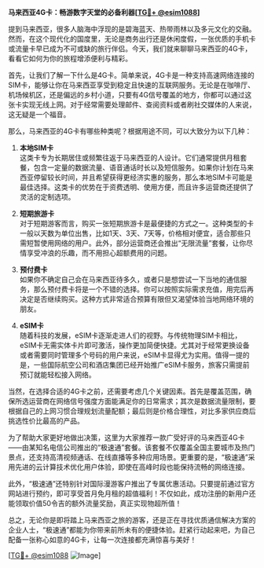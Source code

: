 **马来西亚4G卡：畅游数字天堂的必备利器[[TG💪+ @esim1088](https://t.me/s/esim1088)]**

提到马来西亚，很多人脑海中浮现的是碧海蓝天、热带雨林以及多元文化的交融。然而，在这个现代化的国度里，无论是商务出行还是休闲度假，一张优质的手机卡或流量卡早已成为不可或缺的旅行伴侣。今天，我们就来聊聊马来西亚的4G卡，看看它如何为你的旅程增添便利与精彩。

首先，让我们了解一下什么是4G卡。简单来说，4G卡是一种支持高速网络连接的SIM卡，能够让你在马来西亚享受到稳定且快速的互联网服务。无论是在咖啡厅、机场候机区，还是偏远的乡村小道，只要有4G信号覆盖的地方，你都可以通过这张卡实现无线上网。对于经常需要处理邮件、查阅资料或者刷社交媒体的人来说，这无疑是一个福音。

那么，马来西亚的4G卡有哪些种类呢？根据用途不同，可以大致分为以下几种：

1. **本地SIM卡**  
   这类卡专为长期居住或频繁往返于马来西亚的人设计。它们通常提供月租套餐，包含一定量的数据流量、语音通话时长以及短信服务。如果你计划在马来西亚停留较长时间，并且希望获得更经济实惠的服务，那么本地SIM卡可能是最佳选择。这类卡的优势在于资费透明、使用方便，而且许多运营商还提供了灵活的定制选项。

2. **短期旅游卡**  
   对于短期游客而言，购买一张短期旅游卡是最便捷的方式之一。这种类型的卡一般以天数为单位出售，比如1天、3天、7天等，价格相对便宜，适合那些只需短暂使用网络的用户。此外，部分运营商还会推出“无限流量”套餐，让你尽情享受冲浪的乐趣，而不用担心超额费用的问题。

3. **预付费卡**  
   如果你不确定自己会在马来西亚待多久，或者只是想尝试一下当地的通信服务，那么预付费卡将是一个不错的选择。你可以按照实际需求充值，用完后再决定是否继续购买。这种方式非常适合预算有限但又渴望体验当地网络环境的朋友。

4. **eSIM卡**  
   随着科技的发展，eSIM卡逐渐走进人们的视野。与传统物理SIM卡相比，eSIM卡无需实体卡片即可激活，操作更加简便快捷。尤其对于经常更换设备或者需要同时管理多个号码的用户来说，eSIM卡显得尤为实用。值得一提的是，一些国际航空公司和酒店集团已经开始推广eSIM卡服务，旅客只需提前预订就能轻松接入网络。

当然，在选择合适的4G卡之前，还需要考虑几个关键因素。首先是覆盖范围，确保所选运营商在网络信号强度方面能满足你的日常需求；其次是数据流量限制，要根据自己的上网习惯合理规划流量配额；最后则是价格合理性，对比多家供应商后挑选性价比最高的产品。

为了帮助大家更好地做出决策，这里为大家推荐一款广受好评的马来西亚4G卡——由某知名电信公司推出的“极速通”套餐。该套餐不仅覆盖全国主要城市及热门景点，还支持高清视频通话、在线直播等多种应用场景。更重要的是，“极速通”采用先进的云计算技术优化用户体验，即使在高峰时段也能保持流畅的网络连接。

此外，“极速通”还特别针对国际漫游客户推出了专属优惠活动。只要提前通过官方网站进行预约，即可享受首月免月租的超值福利！不仅如此，成功注册的新用户还能领取价值50令吉的额外流量奖励，真正实现物超所值！

总之，无论你是即将踏上马来西亚之旅的游客，还是正在寻找优质通信解决方案的企业人士，“极速通”都能为你带来前所未有的便捷体验。赶紧行动起来吧，为自己配备一张称心如意的4G卡，让每一次连接都充满惊喜与美好！

[[TG💪+ @esim1088](https://t.me/s/esim1088) ![Image](https://i.postimg.cc/4NQfJmqS/Snipaste-2025-05-13-00-14-12.png)]